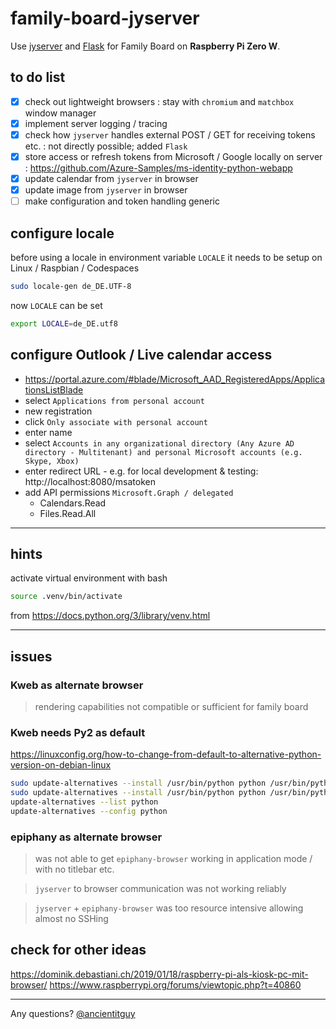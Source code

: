 # family-board-jyserver

Use [jyserver](https://github.com/ftrias/jyserver) and [Flask](https://palletsprojects.com/p/flask/) for Family Board on **Raspberry Pi Zero W**.

## to do list

- [x] check out lightweight browsers : stay with `chromium` and `matchbox` window manager
- [x] implement server logging / tracing
- [x] check how `jyserver` handles external POST / GET for receiving tokens etc. : not directly possible; added `Flask`
- [x] store access or refresh tokens from Microsoft / Google locally on server : https://github.com/Azure-Samples/ms-identity-python-webapp
- [x] update calendar from `jyserver` in browser
- [x] update image from `jyserver` in browser
- [ ] make configuration and token handling generic

## configure locale

before using a locale in environment variable `LOCALE` it needs to be setup on Linux / Raspbian / Codespaces

```sh
sudo locale-gen de_DE.UTF-8
```

now `LOCALE` can be set

```sh
export LOCALE=de_DE.utf8
```

## configure Outlook / Live calendar access

- https://portal.azure.com/#blade/Microsoft_AAD_RegisteredApps/ApplicationsListBlade
- select `Applications from personal account`
- new registration
- click `Only associate with personal account`
- enter name
- select `Accounts in any organizational directory (Any Azure AD directory - Multitenant) and personal Microsoft accounts (e.g. Skype, Xbox)`
- enter redirect URL - e.g. for local development & testing: http://localhost:8080/msatoken
- add API permissions `Microsoft.Graph / delegated`
  * Calendars.Read
  * Files.Read.All

---

## hints

activate virtual environment with bash

```sh
source .venv/bin/activate
```

from https://docs.python.org/3/library/venv.html

---

## issues

### Kweb as alternate browser

> rendering capabilities not compatible or sufficient for family board

### Kweb needs Py2 as default

https://linuxconfig.org/how-to-change-from-default-to-alternative-python-version-on-debian-linux

```sh
sudo update-alternatives --install /usr/bin/python python /usr/bin/python2.7 1
sudo update-alternatives --install /usr/bin/python python /usr/bin/python3.7 2
update-alternatives --list python
update-alternatives --config python
```

### epiphany as alternate browser

> was not able to get `epiphany-browser` working in application mode / with no titlebar etc.

> `jyserver` to browser communication was not working reliably

> `jyserver` + `epiphany-browser` was too resource intensive allowing almost no SSHing

## check for other ideas

https://dominik.debastiani.ch/2019/01/18/raspberry-pi-als-kiosk-pc-mit-browser/
https://www.raspberrypi.org/forums/viewtopic.php?t=40860


---

Any questions? [@ancientitguy](https://twitter.com/ancientitguy)